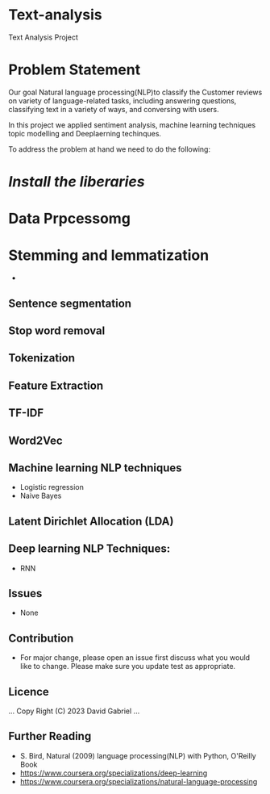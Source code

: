# Text-analysis
Text Analysis Project 

# **Problem Statement**

Our goal Natural language processing(NLP)to classify the Customer reviews on variety of language-related tasks, including answering questions, classifying text in a variety of ways, and conversing with users.

In this project we applied sentiment analysis, machine learning techniques topic modelling and Deeplaerning techinques.

To address the problem at hand we need to do the following:

# *Install the liberaries*

# **Data Prpcessomg**

# **Stemming and lemmatization**
-


## **Sentence segmentation**


## **Stop word removal**


## **Tokenization**


## **Feature Extraction**


## **TF-IDF**


## **Word2Vec**


## **Machine learning NLP techniques**
 - Logistic regression
 - Naive Bayes
## **Latent Dirichlet Allocation (LDA)**

## **Deep learning NLP Techniques:**  
   - RNN
   
## **Issues**
  - None
## **Contribution**
   -  For major change, please open an issue first discuss what you would like to change. Please make sure you update test as appropriate.
## **Licence**
...
Copy Right (C) 2023 David Gabriel
...

## **Further Reading**
  - S. Bird, Natural (2009) language processing(NLP) with Python, O'Reilly Book
  - https://www.coursera.org/specializations/deep-learning
  - https://www.coursera.org/specializations/natural-language-processing
